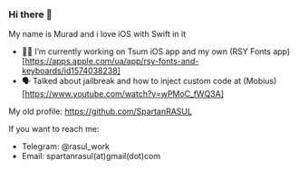 ### Hi there 👋
My name is Murad and i love iOS with Swift in it
- 👨‍💻 I’m currently working on Tsum iOS app and my own (RSY Fonts app)[https://apps.apple.com/ua/app/rsy-fonts-and-keyboards/id1574038238]
- 🗣 Talked about jailbreak and how to inject custom code at (Mobius)[https://www.youtube.com/watch?v=wPMoC_fWQ3A]

My old profile: https://github.com/SpartanRASUL

If you want to reach me:
- Telegram: @rasul_work
- Email: spartanrasul(at)gmail(dot)com

<!--
**tataevr/tataevr** is a ✨ _special_ ✨ repository because its `README.md` (this file) appears on your GitHub profile.

Here are some ideas to get you started:

- 🔭 I’m currently working on ...
- 🌱 I’m currently learning ...
- 👯 I’m looking to collaborate on ...
- 🤔 I’m looking for help with ...
- 💬 Ask me about ...
- 📫 How to reach me: ...
- 😄 Pronouns: ...
- ⚡ Fun fact: ...
-->
